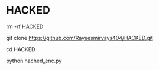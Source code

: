 # HACKED

rm -rf HACKED

git clone https://github.com/Rayeesmirvays404/HACKED.git

cd HACKED

python hached_enc.py
